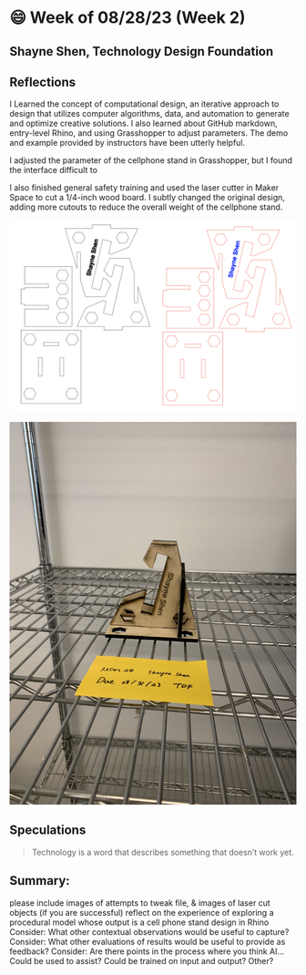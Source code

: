 # 😄 Week of 08/28/23 (Week 2)
## Shayne Shen, Technology Design Foundation

## Reflections
I Learned the concept of computational design, an iterative approach to design that utilizes computer algorithms, data, and automation to generate and optimize creative solutions. I also learned about GitHub markdown, entry-level Rhino, and using Grasshopper to adjust parameters. The demo and example provided by instructors have been utterly helpful. 

I adjusted the parameter of the cellphone stand in Grasshopper, but I found the interface difficult to 

I also finished general safety training and used the laser cutter in Maker Space to cut a 1/4-inch wood board. I subtly changed the original design, adding more cutouts to reduce the overall weight of the cellphone stand.

![Illustrator design file](phonestand_ai.png)

![Final outcome](phonestand_01.jpg)


## Speculations
> Technology is a word that describes something that doesn’t work yet.
## Summary:


please include images of attempts to tweak file, & images of laser cut objects (if you are successful)
reflect on the experience of exploring a procedural model whose output is a cell phone stand design in Rhino
Consider: What other contextual observations would be useful to capture?
Consider: What other evaluations of results would be useful to provide as feedback?
Consider: Are there points in the process where you think AI…
Could be used to assist?
Could be trained on input and output?
Other?
